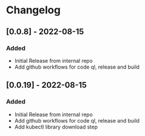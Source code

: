 # Changelog

## [0.0.8] - 2022-08-15
### Added
- Initial Release from internal repo
- Add github workflows for code ql, release and build

## [0.0.19] - 2022-08-15
### Added
- Initial Release from internal repo
- Add github workflows for code ql, release and build
- Add kubectl library download step

